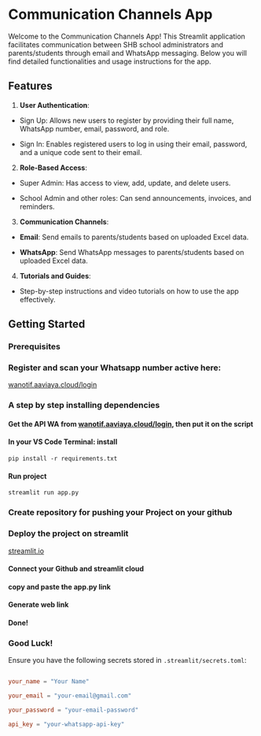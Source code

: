 
# Communication Channels App

  

Welcome to the Communication Channels App! This Streamlit application facilitates communication between SHB school administrators and parents/students through email and WhatsApp messaging. Below you will find detailed functionalities and usage instructions for the app.

  

## Features

  

1.  **User Authentication**:

- Sign Up: Allows new users to register by providing their full name, WhatsApp number, email, password, and role.

- Sign In: Enables registered users to log in using their email, password, and a unique code sent to their email.

  

2.  **Role-Based Access**:

- Super Admin: Has access to view, add, update, and delete users.

- School Admin and other roles: Can send announcements, invoices, and reminders.

  

3.  **Communication Channels**:

-  **Email**: Send emails to parents/students based on uploaded Excel data.

-  **WhatsApp**: Send WhatsApp messages to parents/students based on uploaded Excel data.

  

4.  **Tutorials and Guides**:

- Step-by-step instructions and video tutorials on how to use the app effectively.

  

## Getting Started

  

### Prerequisites


### Register and scan your Whatsapp number active here: 
   [wanotif.aaviaya.cloud/login](https://wanotif.aaviaya.cloud/login)

### A step by step installing dependencies
#### Get the API WA from [wanotif.aaviaya.cloud/login](https://wanotif.aaviaya.cloud/login), then put it on the script
#### In your VS Code Terminal: install
    pip install -r requirements.txt
#### Run project
    streamlit run app.py
    
### Create repository for pushing your Project on your github

### Deploy the project on streamlit
  [streamlit.io](https://streamlit.io/)
#### Connect your Github and streamlit cloud
#### copy and paste the app.py link
#### Generate web link
#### Done!

### Good Luck!


Ensure you have the following secrets stored in `.streamlit/secrets.toml`:

  

```toml

your_name = "Your Name"

your_email = "your-email@gmail.com"

your_password = "your-email-password"

api_key = "your-whatsapp-api-key"


